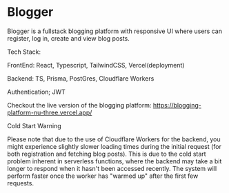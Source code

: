 # Blogger
Blogger is a fullstack blogging platform with responsive UI where users can register, log in, create and view blog posts.

Tech Stack:

FrontEnd: React, Typescript, TailwindCSS, Vercel(deployment)

Backend: TS, Prisma, PostGres, Cloudflare Workers

Authentication; JWT

Checkout the live version of the blogging platform:
https://blogging-platform-nu-three.vercel.app/

Cold Start Warning

Please note that due to the use of Cloudflare Workers for the backend, you might experience slightly slower loading times during the initial request (for both registration and fetching blog posts). This is due to the cold start problem inherent in serverless functions, where the backend may take a bit longer to respond when it hasn't been accessed recently. The system will perform faster once the worker has "warmed up" after the first few requests.

